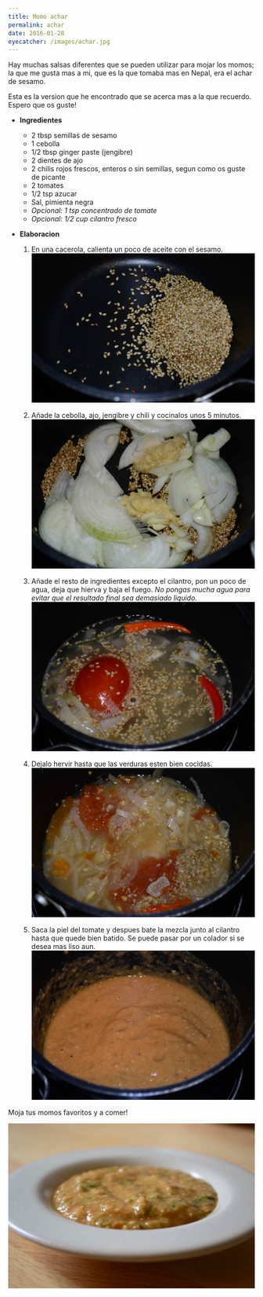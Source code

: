 ```yaml
---
title: Momo achar
permalink: achar
date: 2016-01-28
eyecatcher: /images/achar.jpg
---
```


Hay muchas salsas diferentes que se pueden utilizar para mojar los momos; la que me gusta mas a mi, que es la que tomaba mas en Nepal, era el achar de sesamo. 

Esta es la version que he encontrado que se acerca mas a la que recuerdo. Espero que os guste!



* **Ingredientes**
  * 2 tbsp semillas de sesamo
  * 1 cebolla
  * 1/2 tbsp ginger paste (jengibre)
  * 2 dientes de ajo
  * 2 chilis rojos frescos, enteros o sin semillas, segun como os guste de picante
  * 2 tomates
  * 1/2 tsp azucar
  * Sal, pimienta negra
  * _Opcional: 1 tsp concentrado de tomate_
  * _Opcional: 1/2 cup cilantro fresco_


* **Elaboracion** 

  1. En una cacerola, calienta un poco de aceite con el sesamo. 
![achar](/images/achar1.jpg)

  2. Añade la cebolla, ajo, jengibre y chili y cocinalos unos 5 minutos. 
![achar](/images/achar2.jpg)

  3. Añade el resto de ingredientes excepto el cilantro, pon un poco de agua, deja que hierva y baja el fuego. _No pongas mucha agua para evitar que el resultado final sea demasiado liquido._
![achar](/images/achar3.jpg)

  4. Dejalo hervir hasta que las verduras esten bien cocidas. 
![achar](/images/achar4.jpg)

  5. Saca la piel del tomate y despues bate la mezcla junto al cilantro hasta que quede bien batido. Se puede pasar por un colador si se desea mas liso aun. 
![achar](/images/achar5.jpg)


Moja tus momos favoritos y a comer!

![achar](/images/achar.jpg)
